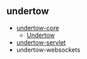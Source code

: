 
## undertow

* [undertow-core](/docs/20-framework/src/server/undertowndertow/undertow-core/README.md)
  * [Undertow](/docs/20-framework/src/server/undertowndertow/undertow-core/Undertow.md)
* [undertow-servlet](/docs/20-framework/src/server/undertowndertow/undertow-servlet/README.md)
* undertow-websockets